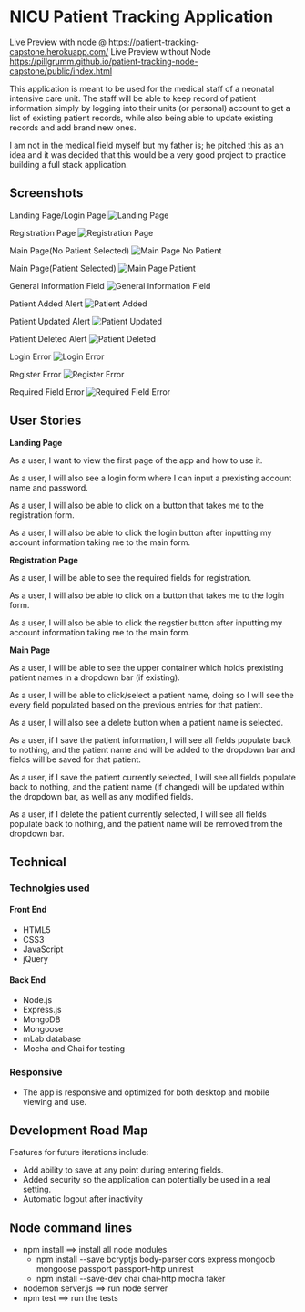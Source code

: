 # NICU Patient Tracking Application
Live Preview with node @ https://patient-tracking-capstone.herokuapp.com/
Live Preview without Node https://pillgrumm.github.io/patient-tracking-node-capstone/public/index.html

This application is meant to be used for the medical staff of a neonatal intensive care unit. The staff will be able to keep record
of patient information simply by logging into their units (or personal) account to get a list of existing patient records, while
also being able to update existing records and add brand new ones.

I am not in the medical field myself but my father is; he pitched this as an idea and it was decided that this would be a very good project to practice building a full stack application.

## Screenshots
Landing Page/Login Page ![Landing Page](public/github-images/landing-page.jpg)

Registration Page ![Registration Page](/public/github-images/registration-page.jpg)

Main Page(No Patient Selected) ![Main Page No Patient](/public/github-images/main-page-no-patient.jpg)

Main Page(Patient Selected) ![Main Page Patient](/public/github-images/main-page-patient.jpg)

General Information Field ![General Information Field](/public/github-images/general-field.jpg)

Patient Added Alert ![Patient Added](/public/github-images/patient-added.jpg)

Patient Updated Alert ![Patient Updated](/public/github-images/patient-updated.jpg)

Patient Deleted Alert ![Patient Deleted](/public/github-images/patient-deleted.jpg)

Login Error ![Login Error](/public/github-images/login-error.jpg)

Register Error ![Register Error](/public/github-images/register-error.jpg)

Required Field Error ![Required Field Error](/public/github-images/required-field-error.jpg)

## User Stories
**Landing Page**

  As a user, I want to view the first page of the app and how to use it. 

  As a user, I will also see a login form where I can input a prexisting account name and password.

  As a user, I will also be able to click on a button that takes me to the registration form.

  As a user, I will also be able to click the login button after inputting my account information taking me to the main form.

  **Registration Page**

  As a user, I will be able to see the required fields for registration.

  As a user, I will also be able to click on a button that takes me to the login form.

  As a user, I will also be able to click the regstier button after inputting my account information taking me to the main form.

  **Main Page**

  As a user, I will be able to see the upper container which holds prexisting patient names in a dropdown bar (if existing).

  As a user, I will be able to click/select a patient name, doing so I will see the every field populated based on the previous entries for that patient.

  As a user, I will also see a delete button when a patient name is selected.

  As a user, if I save the patient information, I will see all fields populate back to nothing, and the patient name and will be added to the dropdown bar and fields will be saved for that patient.

  As a user, if I save the patient currently selected, I will see all fields populate back to nothing, and the patient name (if changed) will be updated within the dropdown bar, as well as any modified fields.

  As a user, if I delete the patient currently selected, I will see all fields populate back to nothing, and the patient name will be removed from the dropdown bar.

## Technical

<h3>Technolgies used</h3>

#### Front End

* HTML5
* CSS3
* JavaScript 
* jQuery 

#### Back End 

* Node.js 
* Express.js
* MongoDB
* Mongoose
* mLab database
* Mocha and Chai for testing
<h3>Responsive</h3>
<ul>
  <li>The app is responsive and optimized for both desktop and mobile viewing and use.</li>
</ul>

## Development Road Map
Features for future iterations include: 
- Add ability to save at any point during entering fields.
- Added security so the application can potentially be used in a real setting.
- Automatic logout after inactivity

## Node command lines
* npm install ==> install all node modules
    * npm install --save bcryptjs body-parser cors express mongodb mongoose passport passport-http unirest
    * npm install --save-dev chai chai-http mocha faker
* nodemon server.js ==> run node server
* npm test ==> run the tests
